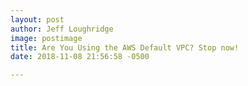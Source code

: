 ```yaml
---
layout: post
author: Jeff Loughridge
image: postimage
title: Are You Using the AWS Default VPC? Stop now!
date: 2018-11-08 21:56:58 -0500

---
```

